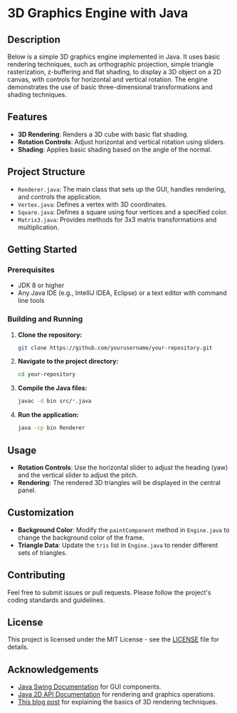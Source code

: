 # 3D Graphics Engine with Java

## Description

Below is a simple 3D graphics engine implemented in Java. It uses basic rendering techniques, such as orthographic projection, simple triangle rasterization, z-buffering and flat shading, to display a 3D object on a 2D canvas, with controls for horizontal and vertical rotation. The engine demonstrates the use of basic three-dimensional transformations and shading techniques.

## Features

- **3D Rendering**: Renders a 3D cube with basic flat shading.
- **Rotation Controls**: Adjust horizontal and vertical rotation using sliders.
- **Shading**: Applies basic shading based on the angle of the normal.

## Project Structure

- `Renderer.java`: The main class that sets up the GUI, handles rendering, and controls the application.
- `Vertex.java`: Defines a vertex with 3D coordinates.
- `Square.java`: Defines a square using four vertices and a specified color.
- `Matrix3.java`: Provides methods for 3x3 matrix transformations and multiplication.

## Getting Started

### Prerequisites

- JDK 8 or higher
- Any Java IDE (e.g., IntelliJ IDEA, Eclipse) or a text editor with command line tools

### Building and Running

1. **Clone the repository:**

    ```bash
    git clone https://github.com/yourusername/your-repository.git
    ```

2. **Navigate to the project directory:**

    ```bash
    cd your-repository
    ```

3. **Compile the Java files:**

    ```bash
    javac -d bin src/*.java
    ```

4. **Run the application:**

    ```bash
    java -cp bin Renderer
    ```

## Usage

- **Rotation Controls**: Use the horizontal slider to adjust the heading (yaw) and the vertical slider to adjust the pitch.
- **Rendering**: The rendered 3D triangles will be displayed in the central panel.

## Customization

- **Background Color**: Modify the `paintComponent` method in `Engine.java` to change the background color of the frame.
- **Triangle Data**: Update the `tris` list in `Engine.java` to render different sets of triangles.

## Contributing

Feel free to submit issues or pull requests. Please follow the project's coding standards and guidelines.

## License

This project is licensed under the MIT License - see the [LICENSE](LICENSE) file for details.

## Acknowledgements

- [Java Swing Documentation](https://docs.oracle.com/javase/8/docs/api/javax/swing/package-summary.html) for GUI components.
- [Java 2D API Documentation](https://docs.oracle.com/javase/8/docs/api/java/awt/Graphics2D.html) for rendering and graphics operations.
- [This blog post](http://blog.rogach.org/2015/08/how-to-create-your-own-simple-3d-render.html) for explaining the basics of 3D rendering techniques. 
